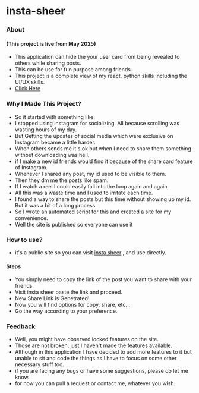 # insta-sheer
### About
#### (This project is live from May 2025)

- This application can hide the your user card from being revealed to others while sharing posts.
- This can be use for fun purpose among friends.
- This project is a complete view of my react, python skills including the UI/UX skills.
- <a href="https://insta-sheer.42web.io/">Click Here</a>

### Why I Made This Project?
- So it started with something like:
- I stopped using instagram for socializing. All because  scrolling was wasting hours of my day.
- But Getting the updates of social media which were exclusive on Instagram became a little harder.
- When others sends me it's ok but when I need to share them something without downloading was hell.
- if I make a new id friends would find it because of the share card feature of Instagram.
- Whenever I shared any post, my id used to be visible to them.
- Then they dm me the posts like spam.
- If I watch a reel I could easily fall into the loop again and again.
- All this was a waste time and I used to irritate each time.
- I found a way to share the posts but this time without showing up my id. But it was a bit of a long process.
- So I wrote an automated script for this and created a site for my convenience. 
- Well the site is published so everyone can use it 

### How to use?
- it's a public site so you can visit <a href="https://insta-sheer.42web.io/">insta sheer</a> , and use directly.

#### Steps
- You simply need to copy the link of the post you want to share with your friends.
- Visit insta sheer paste the link and proceed.
- New Share Link is Genetrated!
- Now you will find options for copy, share, etc. .
- Go the way according to your preference.

### Feedback 
- Well, you might have observed locked features on the site.
- Those are not broken, just I haven't made the features available.
- Although in this application I have decided to add more features to it but unable to sit and code the things as I have to focus on some other necessary stuff too.
- if you are facing any bugs or have some suggestions, please do let me know.
- for now you can pull a request or contact me, whatever you wish.
